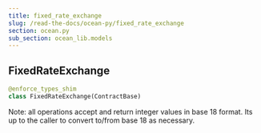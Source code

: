 ```yaml
---
title: fixed_rate_exchange
slug: /read-the-docs/ocean-py/fixed_rate_exchange
section: ocean.py
sub_section: ocean_lib.models
---
```

## FixedRateExchange

```python
@enforce_types_shim
class FixedRateExchange(ContractBase)
```

Note: all operations accept and return integer values in base 18 format.
Its up to the caller to convert to/from base 18 as necessary.

